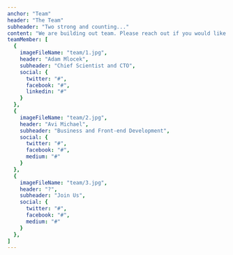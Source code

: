 ```yaml
---
anchor: "Team"
header: "The Team"
subheader: "Two strong and counting..."
content: "We are building out team. Please reach out if you would like to join us."
teamMember: [
  {
    imageFileName: "team/1.jpg",
    header: "Adam Mlocek",
    subheader: "Chief Scientist and CTO",
    social: {
      twitter: "#",
      facebook: "#",
      linkedin: "#"
    }
  },
  {
    imageFileName: "team/2.jpg",
    header: "Avi Michael",
    subheader: "Business and Front-end Development",
    social: {
      twitter: "#",
      facebook: "#",
      medium: "#"
    }
  },
  {
    imageFileName: "team/3.jpg",
    header: "?",
    subheader: "Join Us",
    social: {
      twitter: "#",
      facebook: "#",
      medium: "#"
    }
  },
]
---
```

